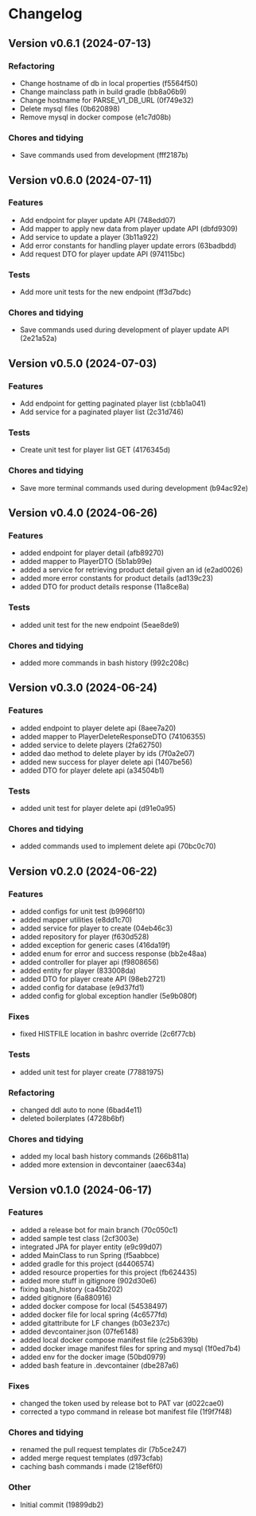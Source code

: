 # Changelog

## Version v0.6.1 (2024-07-13)

### Refactoring

- Change hostname of db in local properties (f5564f50)
- Change mainclass path in build gradle (bb8a06b9)
- Change hostname for PARSE_V1_DB_URL (0f749e32)
- Delete mysql files (0b620898)
- Remove mysql in docker compose (e1c7d08b)

### Chores and tidying

- Save commands used from development (fff2187b)

## Version v0.6.0 (2024-07-11)

### Features

- Add endpoint for player update API (748edd07)
- Add mapper to apply new data from player update API (dbfd9309)
- Add service to update a player (3b11a922)
- Add error constants for handling player update errors (63badbdd)
- Add request DTO for player update API (974115bc)

### Tests

- Add more unit tests for the new endpoint (ff3d7bdc)

### Chores and tidying

- Save commands used during development of player update API (2e21a52a)

## Version v0.5.0 (2024-07-03)

### Features

- Add endpoint for getting paginated player list (cbb1a041)
- Add service for a paginated player list (2c31d746)

### Tests

- Create unit test for player list GET (4176345d)

### Chores and tidying

- Save more terminal commands used during development (b94ac92e)

## Version v0.4.0 (2024-06-26)

### Features

- added endpoint for player detail (afb89270)
- added mapper to PlayerDTO (5b1ab99e)
- added a service for retrieving product detail given an id (e2ad0026)
- added more error constants for product details (ad139c23)
- added DTO for product details response (11a8ce8a)

### Tests

- added unit test for the new endpoint (5eae8de9)

### Chores and tidying

- added more commands in bash history (992c208c)

## Version v0.3.0 (2024-06-24)

### Features

- added endpoint to player delete api (8aee7a20)
- added mapper to PlayerDeleteResponseDTO (74106355)
- added service to delete players (2fa62750)
- added dao method to delete player by ids (7f0a2e07)
- added new success for player delete api (1407be56)
- added DTO for player delete api (a34504b1)

### Tests

- added unit test for player delete api (d91e0a95)

### Chores and tidying

- added commands used to implement delete api (70bc0c70)

## Version v0.2.0 (2024-06-22)

### Features

- added configs for unit test (b9966f10)
- added mapper utilities (e8dd1c70)
- added service for player to create (04eb46c3)
- added repository for player (f630d528)
- added exception for generic cases (416da19f)
- added enum for error and success response (bb2e48aa)
- added controller for player api (f9808656)
- added entity for player (833008da)
- added DTO for player create API (98eb2721)
- added config for database (e9d37fd1)
- added config for global exception handler (5e9b080f)

### Fixes

- fixed HISTFILE location in bashrc override (2c6f77cb)

### Tests

- added unit test for player create (77881975)

### Refactoring

- changed ddl auto to none (6bad4e11)
- deleted boilerplates (4728b6bf)

### Chores and tidying

- added my local bash history commands (266b811a)
- added more extension in devcontainer (aaec634a)

## Version v0.1.0 (2024-06-17)

### Features

- added a release bot for main branch (70c050c1)
- added sample test class (2cf3003e)
- integrated JPA for player entity (e9c99d07)
- added MainClass to run Spring (f5aabbce)
- added gradle for this project (d4406574)
- added resource properties for this project (fb624435)
- added more stuff in gitignore (902d30e6)
- fixing bash_history (ca45b202)
- added gitignore (6a880916)
- added docker compose for local (54538497)
- added docker file for local spring (4c6577fd)
- added gitattribute for LF changes (b03e237c)
- added devcontainer.json (07fe6148)
- added local docker compose manifest file (c25b639b)
- added docker image manifest files for spring and mysql (1f0ed7b4)
- added env for the docker image (50bd0979)
- added bash feature in .devcontainer (dbe287a6)

### Fixes

- changed the token used by release bot to PAT var (d022cae0)
- corrected a typo command in release bot manifest file (1f9f7f48)

### Chores and tidying

- renamed the pull request templates dir (7b5ce247)
- added merge request templates (d973cfab)
- caching bash commands i made (218ef6f0)

### Other

- Initial commit (19899db2)


